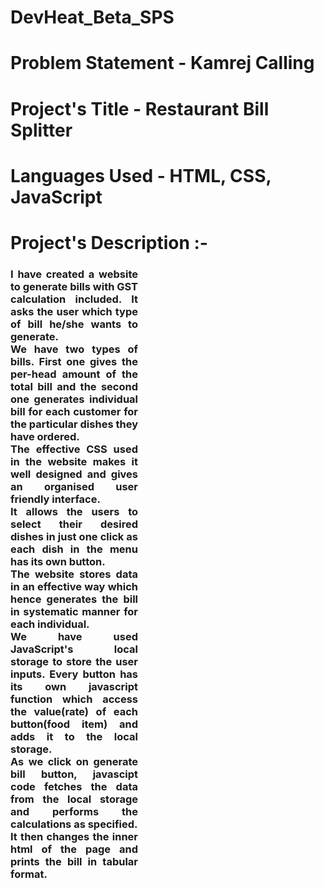# DevHeat_Beta_SPS

          
   <h1> <span class="tit">Problem Statement -</span>  <span class="val">Kamrej Calling</span> </h1>
   <h1>  <span class="tit">Project's Title -</span>  <span class="val">Restaurant Bill Splitter</span> </h1>
   <h1> <span class="tit">Languages Used -</span> <span class="val">HTML, CSS, JavaScript</span> </h1>
   <h1>  <span class="tit">Project's Description :-</span>  </h1><h3 class="val"><div style="margin-right: 300px;"><p style="text-align: justify;">I have created a website to generate bills with GST calculation included. It asks the user which type of bill he/she wants to generate.<br>
        We have two types of bills. First one gives the per-head amount of the total bill and the second one generates individual bill for each customer for the particular dishes they have ordered.<br>
        The effective CSS used in the website makes it well designed and gives an organised user friendly interface.<br>
        It allows the users to select their desired dishes in just one click as each dish in the menu has its own button.<br>
        The website stores data in an effective way which hence generates the bill in systematic manner for each individual.<br>
        We have used JavaScript's local storage to store the user inputs. Every button has its own javascript function which access the value(rate) of each button(food item) and adds it to the local storage.<br>
        As we click on generate bill button, javascipt code fetches the data from the local storage and performs the calculations as specified.<br>
        It then changes the inner html of the page and prints the bill in tabular format.</p></div></h3>
  
  </div>
  
    

                  


